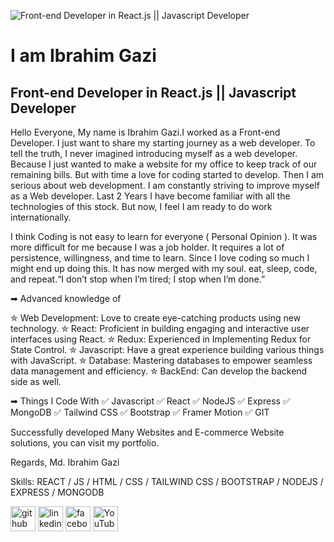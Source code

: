 ![Front-end Developer in React.js || Javascript Developer](https://scontent.fjsr3-1.fna.fbcdn.net/v/t39.30808-6/367447153_984040742809358_4171417405210291964_n.jpg?stp=dst-jpg_s960x960&_nc_cat=101&ccb=1-7&_nc_sid=783fdb&_nc_ohc=bpFCMXMT3IsAX9jet25&_nc_ht=scontent.fjsr3-1.fna&oh=00_AfDliIMTsldJgLLga9viw8gbWZOK5lZUV83h8r74vVGSUw&oe=6592E9D3)

# I am Ibrahim Gazi
## Front-end Developer in React.js || Javascript Developer

Hello Everyone,
My name is Ibrahim Gazi.I worked as a Front-end Developer. I just want to share my starting journey as a web developer. To tell the truth, I never imagined introducing myself as a web developer. Because I just wanted to make a website for my office to keep track of our remaining bills. But with time a love for coding started to develop. Then I am serious about web development. I am constantly striving to improve myself as a Web developer. Last 2 Years I have become familiar with all the technologies of this stock. But now, I feel I am ready to do work internationally. 

I think Coding is not easy to learn for everyone ( Personal Opinion ). It was more difficult for me because I was a job holder. It requires a lot of persistence, willingness, and time to learn. Since I love coding so much I might end up doing this. It has now merged with my soul. eat, sleep, code, and repeat.“I don’t stop when I’m tired; I stop when I’m done.”

➡ Advanced knowledge of

✮ Web Development: Love to create eye-catching products using new technology.
✮ React: Proficient in building engaging and interactive user interfaces using React.
✮ Redux: Experienced in Implementing Redux for State Control.
✮ Javascript: Have a great experience building various things with JavaScript.
✮ Database: Mastering databases to empower seamless data management and efficiency.
✮ BackEnd: Can develop the backend side as well.

➡ Things I Code With
✅ Javascript   ✅  React   ✅  NodeJS  ✅  Express   ✅  MongoDB   ✅  Tailwind CSS   ✅  Bootstrap   ✅  Framer Motion   ✅  GIT

Successfully developed Many Websites and E-commerce Website solutions, you can visit my portfolio.

Regards,
Md. Ibrahim Gazi

Skills: REACT / JS / HTML / CSS / TAILWIND CSS / BOOTSTRAP / NODEJS / EXPRESS / MONGODB


[<img src='https://cdn.jsdelivr.net/npm/simple-icons@3.0.1/icons/github.svg' alt='github' height='40'>](https://github.com/IbrahimGazi2022)  [<img src='https://cdn.jsdelivr.net/npm/simple-icons@3.0.1/icons/linkedin.svg' alt='linkedin' height='40'>](https://www.linkedin.com/in/ibrahimthecoder/)  [<img src='https://cdn.jsdelivr.net/npm/simple-icons@3.0.1/icons/facebook.svg' alt='facebook' height='40'>](https://www.facebook.com/IbrahimTheCoder)  [<img src='https://cdn.jsdelivr.net/npm/simple-icons@3.0.1/icons/youtube.svg' alt='YouTube' height='40'>](https://www.youtube.com/channel/UCDZtmyxM_yDCA5_pMpUFFEg)  

